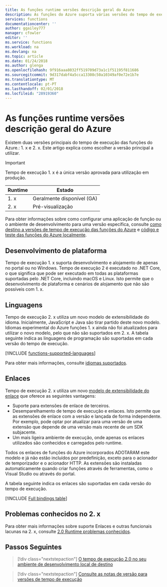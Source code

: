 ```yaml
---
title: As funções runtime versões descrição geral do Azure
description: As funções do Azure suporta várias versões do tempo de execução. Saber as diferenças entre-los e como escolher aquele que é adequada para si.
services: functions
documentationcenter: ''
author: ggailey777
manager: cfowler
editor: ''
ms.service: functions
ms.workload: na
ms.devlang: na
ms.topic: article
ms.date: 01/24/2018
ms.author: glenga
ms.openlocfilehash: 9f916aaa8032ff519709d73a1c1f51195f811686
ms.sourcegitcommit: 9d317dabf4a5cca13308c50a10349af0e72e1b7e
ms.translationtype: MT
ms.contentlocale: pt-PT
ms.lasthandoff: 02/01/2018
ms.locfileid: "28919360"
---
```

# <a name="azure-functions-runtime-versions-overview"></a>As funções runtime versões descrição geral do Azure

 Existem duas versões principais do tempo de execução das funções do Azure.: 1. x e 2. x. Este artigo explica como escolher a versão principal a utilizar.

> [!IMPORTANT] 
> Tempo de execução 1. x é a única versão aprovada para utilização em produção.

| Runtime | Estado |
|---------|---------|
|1. x|Geralmente disponível (GA)|
|2. x|Pré-visualização|

Para obter informações sobre como configurar uma aplicação de função ou o ambiente de desenvolvimento para uma versão específica, consulte [como destino a versões de tempo de execução das funções do Azure](set-runtime-version.md) e [código e teste das funções do Azure localmente](functions-run-local.md).

## <a name="cross-platform-development"></a>Desenvolvimento de plataforma

Tempo de execução 1. x suporta desenvolvimento e alojamento de apenas no portal ou no Windows. Tempo de execução 2 é executado no .NET Core, o que significa que pode ser executado em todas as plataformas suportadas pelo .NET Core, incluindo macOS e Linux. Isto permite que o desenvolvimento de plataforma e cenários de alojamento que não são possíveis com 1. x.

## <a name="languages"></a>Linguagens

Tempo de execução 2. x utiliza um novo modelo de extensibilidade do idioma. Inicialmente, JavaScript e Java são tirar partido deste novo modelo. Idiomas experimental do Azure funções 1. x ainda não foi atualizados para utilizar o novo modelo, pelo que não são suportados em 2. x. A tabela seguinte indica as linguagens de programação são suportadas em cada versão do tempo de execução.

[!INCLUDE [functions-supported-languages](../../includes/functions-supported-languages.md)]

Para obter mais informações, consulte [idiomas suportados](supported-languages.md).

## <a name="bindings"></a>Enlaces 

Tempo de execução 2. x utiliza um novo [modelo de extensibilidade do enlace](https://github.com/Azure/azure-webjobs-sdk-extensions/wiki/Binding-Extensions-Overview) que oferece as seguintes vantagens:

* Suporte para extensões de enlace de terceiros.
* Desemparelhamento de tempo de execução e enlaces. Isto permite que as extensões de enlace com a versão e lançada de forma independente. Por exemplo, pode optar por atualizar para uma versão de uma extensão que depende de uma versão mais recente de um SDK subjacente.
* Um mais ligeira ambiente de execução, onde apenas os enlaces utilizados são conhecidos e carregados pelo runtime.

Todos os enlaces de funções do Azure incorporados ADOTARAM este modelo e já não estão incluídos por predefinição, exceto para o acionador de temporizador e o acionador HTTP. As extensões são instaladas automaticamente quando criar funções através de ferramentas, como o Visual Studio ou através do portal.

A tabela seguinte indica os enlaces são suportadas em cada versão do tempo de execução.

[!INCLUDE [Full bindings table](../../includes/functions-bindings.md)]

## <a name="known-issues-in-2x"></a>Problemas conhecidos no 2. x

Para obter mais informações sobre suporte Enlaces e outras funcionais lacunas na 2. x, consulte [2.0 Runtime problemas conhecidos](https://github.com/Azure/azure-webjobs-sdk-script/wiki/Azure-Functions-runtime-2.0-known-issues).

## <a name="next-steps"></a>Passos Seguintes

> [!div class="nextstepaction"]
> [O tempo de execução 2.0 no seu ambiente de desenvolvimento local de destino](functions-run-local.md)

> [!div class="nextstepaction"]
> [Consulte as notas de versão para versões de tempo de execução](https://github.com/Azure/azure-webjobs-sdk-script/releases)